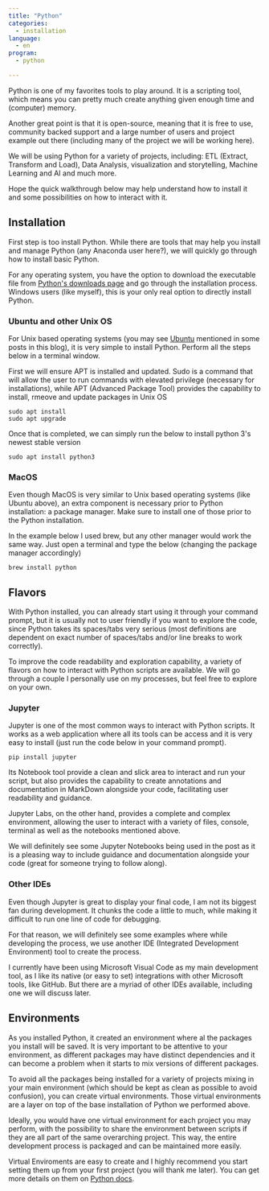 ```yaml
---
title: "Python"
categories: 
  - installation
language:
  - en
program:
  - python

---
```


Python is one of my favorites tools to play around. It is a scripting tool, which means you can pretty much create anything given enough time and (computer) memory.

Another great point is that it is open-source, meaning that it is free to use, community backed support and a large number of users and project example out there (including many of the project we will be working here).

We will be using Python for a variety of projects, including: ETL (Extract, Transform and Load), Data Analysis, visualization and storytelling, Machine Learning and AI and much more.

Hope the quick walkthrough below may help understand how to install it and some possibilities on how to interact with it.

## Installation

First step is too install Python. While there are tools that may help you install and manage Python (any Anaconda user here?), we will quickly go through how to install basic Python.

For any operating system, you have the option to download the executable file from [Python's downloads page](https://www.python.org/downloads/) and go through the installation process. Windows users (like myself), this is your only real option to directly install Python.

### Ubuntu and other Unix OS

For Unix based operating systems (you may see [Ubuntu]() mentioned in some posts in this blog), it is very simple to install Python. Perform all the steps below in a terminal window.

First we will ensure APT is installed and updated. Sudo is a command that will allow the user to run commands with elevated privilege (necessary for installations), while APT (Advanced Package Tool) provides the capability to install, rmeove and update packages in Unix OS

```
sudo apt install
sudo apt upgrade
```

Once that is completed, we can simply run the below to install python 3's newest stable version

```
sudo apt install python3
```

### MacOS

Even though MacOS is very similar to Unix based operating systems (like Ubuntu above), an extra component is necessary prior to Python installation: a package manager. Make sure to install one of those prior to the Python installation.

In the example below I used brew, but any other manager would work the same way. Just open a terminal and type the below (changing the package manager accordingly)

```
brew install python
```

## Flavors

With Python installed, you can already start using it through your command prompt, but it is usually not to user friendly if you want to explore the code, since Python takes its spaces/tabs very serious (most definitions are dependent on exact number of spaces/tabs and/or line breaks to work correctly).

To improve the code readability and exploration capability, a variety of flavors on how to interact with Python scripts are available. We will go through a couple I personally use on my processes, but feel free to explore on your own.

### Jupyter

Jupyter is one of the most common ways to interact with Python scripts. It works as a web application where all its tools can be access and it is very easy to install (just run the code below in your command prompt).

```
pip install jupyter
```

Its Notebook tool provide a clean and slick area to interact and run your script, but also provides the capability to create annotations and documentation in MarkDown alongside your code, facilitating user readability and guidance. 

Jupyter Labs, on the other hand, provides a complete and complex environment, allowing the user to interact with a variety of files, console, terminal as well as the notebooks mentioned above.

We will definitely see some Jupyter Notebooks being used in the post as it is a pleasing way to include guidance and documentation alongside your code (great for someone trying to follow along).

### Other IDEs

Even though Jupyter is great to display your final code, I am not its biggest fan during development. It chunks the code a little to much, while making it difficult to run one line of code for debugging.

For that reason, we will definitely see some examples where while developing the process, we use another IDE (Integrated Development Environment) tool to create the process.

I currently have been using Microsoft Visual Code as my main development tool, as I like its native (or easy to set) integrations with other Microsoft tools, like GitHub. But there are a myriad of other IDEs available, including one we will discuss later.

## Environments

As you installed Python, it created an environment where al the packages you install will be saved. It is very important to be attentive to your environment, as different packages may have distinct dependencies and it can become a problem when it starts to mix versions of different packages.

To avoid all the packages being installed for a variety of projects mixing in your main environment (which should be kept as clean as possible to avoid confusion), you can create virtual environments. Those virtual environments are a layer on top of the base installation of Python we performed above. 

Ideally, you would have one virtual environment for each project you may perform, with the possibility to share the environment between scripts if they are all part of the same overarching project. This way, the entire development process is packaged and can be maintained more easily.

Virtual Enviroments are easy to create and I highly recommend you start setting them up from your first project (you will thank me later). You can get more details on them on [Python docs](https://docs.python.org/3/library/venv.html).


